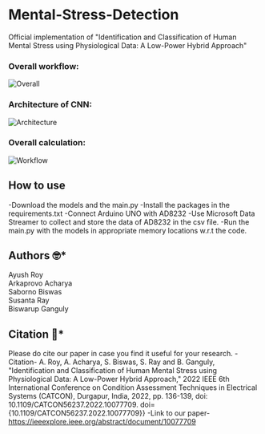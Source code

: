 # Mental-Stress-Detection

Official implementation of "Identification and Classification of Human Mental Stress using Physiological Data: A Low-Power Hybrid Approach"

### Overall workflow:
![Overall](https://user-images.githubusercontent.com/94052139/201930316-52fe158d-3e57-4eca-b627-480ea1175c4c.png)
### Architecture of CNN:
![Architecture](https://user-images.githubusercontent.com/94052139/201930421-dcb5587f-d92f-454e-82a7-a3a645454c59.png)
### Overall calculation:
![Workflow](https://user-images.githubusercontent.com/94052139/201930600-e6a58246-40bf-4fc8-acdb-8b0abdfd4cd3.png)

## How to use
-Download the models and the main.py
-Install the packages in the requirements.txt
-Connect Arduino UNO with AD8232
-Use Microsoft Data Streamer to collect and store the data of AD8232 in the csv file.
-Run the main.py with the models in appropriate memory locations w.r.t the code.

## Authors :nerd_face:*
Ayush Roy<br/>
Arkaprovo Acharya<br/>
Saborno Biswas<br/>
Susanta Ray<br/>
Biswarup Ganguly<br/>

## Citation :thinking:*
Please do cite our paper in case you find it useful for your research.
-Citation-
A. Roy, A. Acharya, S. Biswas, S. Ray and B. Ganguly, "Identification and Classification of Human Mental Stress using Physiological Data: A Low-Power Hybrid Approach," 2022 IEEE 6th International Conference on Condition Assessment Techniques in Electrical Systems (CATCON), Durgapur, India, 2022, pp. 136-139, doi: 10.1109/CATCON56237.2022.10077709.
  doi={10.1109/CATCON56237.2022.10077709}}
-Link to our paper- 
https://ieeexplore.ieee.org/abstract/document/10077709

